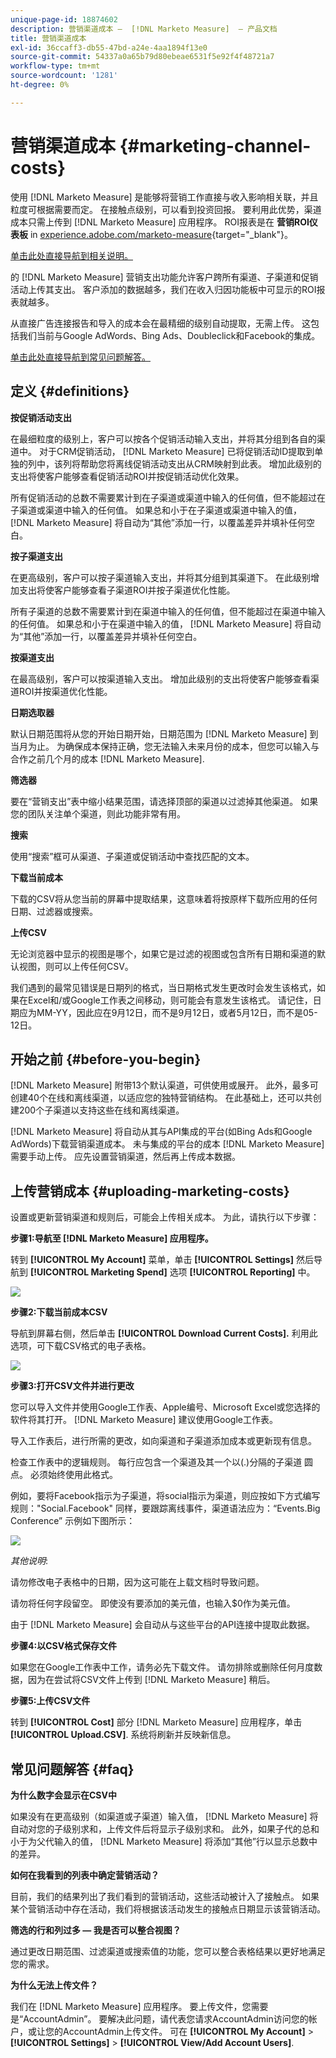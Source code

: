 ```yaml
---
unique-page-id: 18874602
description: 营销渠道成本 —  [!DNL Marketo Measure]  — 产品文档
title: 营销渠道成本
exl-id: 36ccaff3-db55-47bd-a24e-4aa1894f13e0
source-git-commit: 54337a0a65b79d80ebeae6531f5e92f4f48721a7
workflow-type: tm+mt
source-wordcount: '1281'
ht-degree: 0%

---
```


# 营销渠道成本 {#marketing-channel-costs}

使用 [!DNL Marketo Measure] 是能够将营销工作直接与收入影响相关联，并且粒度可根据需要而定。 在接触点级别，可以看到投资回报。 要利用此优势，渠道成本只需上传到 [!DNL Marketo Measure] 应用程序。 ROI报表是在 **营销ROI仪表板** in [experience.adobe.com/marketo-measure](https://experience.adobe.com/marketo-measure){target=&quot;_blank&quot;}。

[单击此处直接导航到相关说明。](/help/marketing-spend/spend-management/marketing-channel-costs.md#uploading-marketing-costs)

的 [!DNL Marketo Measure] 营销支出功能允许客户跨所有渠道、子渠道和促销活动上传其支出。 客户添加的数据越多，我们在收入归因功能板中可显示的ROI报表就越多。

从直接广告连接报告和导入的成本会在最精细的级别自动提取，无需上传。 这包括我们当前与Google AdWords、Bing Ads、Doubleclick和Facebook的集成。

[单击此处直接导航到常见问题解答。](/help/marketing-spend/spend-management/marketing-channel-costs.md#faq)

## 定义 {#definitions}

**按促销活动支出**

在最细粒度的级别上，客户可以按各个促销活动输入支出，并将其分组到各自的渠道中。 对于CRM促销活动， [!DNL Marketo Measure] 已将促销活动ID提取到单独的列中，该列将帮助您将离线促销活动支出从CRM映射到此表。 增加此级别的支出将使客户能够查看促销活动ROI并按促销活动优化效果。

所有促销活动的总数不需要累计到在子渠道或渠道中输入的任何值，但不能超过在子渠道或渠道中输入的任何值。 如果总和小于在子渠道或渠道中输入的值， [!DNL Marketo Measure] 将自动为“其他”添加一行，以覆盖差异并填补任何空白。

**按子渠道支出**

在更高级别，客户可以按子渠道输入支出，并将其分组到其渠道下。 在此级别增加支出将使客户能够查看子渠道ROI并按子渠道优化性能。

所有子渠道的总数不需要累计到在渠道中输入的任何值，但不能超过在渠道中输入的任何值。 如果总和小于在渠道中输入的值， [!DNL Marketo Measure] 将自动为“其他”添加一行，以覆盖差异并填补任何空白。

**按渠道支出**

在最高级别，客户可以按渠道输入支出。 增加此级别的支出将使客户能够查看渠道ROI并按渠道优化性能。

**日期选取器**

默认日期范围将从您的开始日期开始，日期范围为 [!DNL Marketo Measure] 到当月为止。 为确保成本保持正确，您无法输入未来月份的成本，但您可以输入与合作之前几个月的成本 [!DNL Marketo Measure].

**筛选器**

要在“营销支出”表中缩小结果范围，请选择顶部的渠道以过滤掉其他渠道。 如果您的团队关注单个渠道，则此功能非常有用。

**搜索**

使用“搜索”框可从渠道、子渠道或促销活动中查找匹配的文本。

**下载当前成本**

下载的CSV将从您当前的屏幕中提取结果，这意味着将按原样下载所应用的任何日期、过滤器或搜索。

**上传CSV**

无论浏览器中显示的视图是哪个，如果它是过滤的视图或包含所有日期和渠道的默认视图，则可以上传任何CSV。

我们遇到的最常见错误是日期列的格式，当日期格式发生更改时会发生该格式，如果在Excel和/或Google工作表之间移动，则可能会有意发生该格式。 请记住，日期应为MM-YY，因此应在9月12日，而不是9月12日，或者5月12日，而不是05-12日。

## 开始之前 {#before-you-begin}

[!DNL Marketo Measure] 附带13个默认渠道，可供使用或展开。 此外，最多可创建40个在线和离线渠道，以适应您的独特营销结构。 在此基础上，还可以共创建200个子渠道以支持这些在线和离线渠道。

[!DNL Marketo Measure] 将自动从其与API集成的平台(如Bing Ads和Google AdWords)下载营销渠道成本。 未与集成的平台的成本 [!DNL Marketo Measure] 需要手动上传。 应先设置营销渠道，然后再上传成本数据。

## 上传营销成本 {#uploading-marketing-costs}

设置或更新营销渠道和规则后，可能会上传相关成本。 为此，请执行以下步骤：

**步骤1:导航至 [!DNL Marketo Measure] 应用程序。**

转到 **[!UICONTROL My Account]** 菜单，单击 **[!UICONTROL Settings]** 然后导航到 **[!UICONTROL Marketing Spend]** 选项 **[!UICONTROL Reporting]** 中。

![](assets/1.png)

**步骤2:下载当前成本CSV**

导航到屏幕右侧，然后单击 **[!UICONTROL Download Current Costs].** 利用此选项，可下载CSV格式的电子表格。

![](assets/2.png)

**步骤3:打开CSV文件并进行更改**

您可以导入文件并使用Google工作表、Apple编号、Microsoft Excel或您选择的软件将其打开。 [!DNL Marketo Measure] 建议使用Google工作表。

导入工作表后，进行所需的更改，如向渠道和子渠道添加成本或更新现有信息。

检查工作表中的逻辑规则。 每行应包含一个渠道及其一个以(.)分隔的子渠道 圆点。 必须始终使用此格式。

例如，要将Facebook指示为子渠道，将social指示为渠道，则应按如下方式编写规则：&quot;Social.Facebook&quot; 同样，要跟踪离线事件，渠道语法应为：“Events.Big Conference” 示例如下图所示：

![](assets/3.png)

_其他说明_:

请勿修改电子表格中的日期，因为这可能在上载文档时导致问题。

请勿将任何字段留空。 即使没有要添加的美元值，也输入$0作为美元值。

由于 [!DNL Marketo Measure] 会自动从与这些平台的API连接中提取此数据。

**步骤4:以CSV格式保存文件**

如果您在Google工作表中工作，请务必先下载文件。 请勿排除或删除任何月度数据，因为在尝试将CSV文件上传到 [!DNL Marketo Measure] 稍后。

**步骤5:上传CSV文件**

转到 **[!UICONTROL Cost]** 部分 [!DNL Marketo Measure] 应用程序，单击 **[!UICONTROL Upload.CSV]**. 系统将刷新并反映新信息。

## 常见问题解答 {#faq}

**为什么数字会显示在CSV中**

如果没有在更高级别（如渠道或子渠道）输入值， [!DNL Marketo Measure] 将自动对您的子级别求和，上传文件后将显示子级别求和。 此外，如果子代的总和小于为父代输入的值， [!DNL Marketo Measure] 将添加“其他”行以显示总数中的差异。

**如何在我看到的列表中确定营销活动？**

目前，我们的结果列出了我们看到的营销活动，这些活动被计入了接触点。 如果某个营销活动中存在活动，我们将根据该活动发生的接触点日期显示该营销活动。

**筛选的行和列过多 — 我是否可以整合视图？**

通过更改日期范围、过滤渠道或搜索值的功能，您可以整合表格结果以更好地满足您的需求。

**为什么无法上传文件？**

我们在 [!DNL Marketo Measure] 应用程序。 要上传文件，您需要是“AccountAdmin”。 要解决此问题，请代表您请求AccountAdmin访问您的帐户，或让您的AccountAdmin上传文件。 可在 **[!UICONTROL My Account]** > **[!UICONTROL Settings]** > **[!UICONTROL View/Add Account Users]**.

